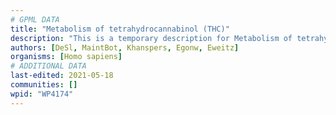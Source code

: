 ```yaml
---
# GPML DATA
title: "Metabolism of tetrahydrocannabinol (THC)"
description: "This is a temporary description for Metabolism of tetrahydrocannabinol (THC)"
authors: [DeSl, MaintBot, Khanspers, Egonw, Eweitz]
organisms: [Homo sapiens]
# ADDITIONAL DATA
last-edited: 2021-05-18
communities: []
wpid: "WP4174"
---
```

